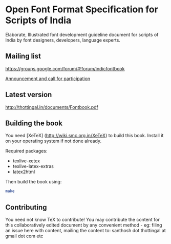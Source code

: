 Open Font Format Specification for Scripts of India
===================================================

Elaborate, Illustrated font development guideline document for scripts of India
by font designers, developers, language experts.

Mailing list
------------
https://groups.google.com/forum/#!forum/indicfontbook

[Announcement and call for participation ](http://thottingal.in/blog/2014/01/11/collaboratively-edited-documentation-for-indic-font-developers/)

Latest version
--------------
http://thottingal.in/documents/Fontbook.pdf


Building the book
-----------------
You need [XeTeX] (http://wiki.smc.org.in/XeTeX) to build this book. Install it
on your operating system if not done already.

Required packages:
* texlive-xetex
* texlive-latex-extras
* latex2html

Then build the book using:

```bash
make
```

Contributing
------------
You need not know TeX to contribute! You may contribute the content for this
collaboratively edited document by any convenient method - eg: filing an issue
here with content, mailing the content to: santhosh dot thottingal at gmail dot
com etc
